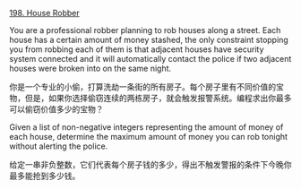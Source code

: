 [198. House Robber](https://leetcode.com/problems/house-robber/description/)

You are a professional robber planning to rob houses along a street. Each house has a certain amount of money stashed, the only constraint stopping you from robbing each of them is that adjacent houses have security system connected and it will automatically contact the police if two adjacent houses were broken into on the same night.

你是一个专业的小偷，打算洗劫一条街的所有房子。每个房子里有不同价值的宝物，但是，如果你选择偷窃连续的两栋房子，就会触发报警系统。编程求出你最多可以偷窃价值多少的宝物？

Given a list of non-negative integers representing the amount of money of each house, determine the maximum amount of money you can rob tonight without alerting the police.

给定一串非负整数，它们代表每个房子钱的多少，得出不触发警报的条件下今晚你最多能抢到多少钱。